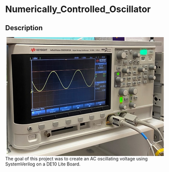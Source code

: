 # Numerically_Controlled_Oscillator

## Description
<img align="right" alt="JPEG" src="https://github.com/nickrallison/Numerically_Controlled_Oscillator/blob/main/assets/oscilloscope.jpeg?raw=true" width="500"/>

The goal of this project was to create an AC oscillating voltage using SystemVerilog on a DE10 Lite Board.
